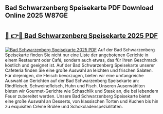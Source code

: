 ## Bad Schwarzenberg Speisekarte PDF Download Online 2025 W87GE

# <h2><a href="http://gcbinuz.nevu.top/?p=Bad+Schwarzenberg+Speisekarte">🔗 👉🔴 Bad Schwarzenberg Speisekarte 2025 PDF</a></h2>

[![Bad Schwarzenberg Speisekarte 2025 PDF](https://i.imgur.com/dBaPXMq.png)](http://gcbinuz.nevu.top/?p=Bad+Schwarzenberg+Speisekarte)
Auf der Bad Schwarzenberg Speisekarte finden Sie nicht nur eine Liste der angebotenen Gerichte in einem Restaurant oder Café, sondern auch etwas, das für Ihren Geschmack köstlich und geeignet ist. Auf der Bad Schwarzenberg Speisekarte unserer Cafeteria finden Sie eine große Auswahl an leichten und frischen Salaten. Für diejenigen, die Fleisch bevorzugen, bieten wir eine umfangreiche Auswahl an Gerichten auf der Bad Schwarzenberg Speisekarte an: Rindfleisch, Schweinefleisch, Huhn und Fisch. Unseren Auserwählten bieten wir Gourmet-Gerichte wie Schaschlik und Steak an, die bei lebendem Feuer zubereitet werden. Unsere Bad Schwarzenberg Speisekarte bietet eine große Auswahl an Desserts, von klassischen Torten und Kuchen bis hin zu exquisiten Crème Brûlée und Schokoladenspezialitäten.
